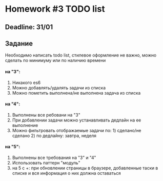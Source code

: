 # Homework #3 TODO list
## Deadline: 31/01
## Задание
Необходимо написать todo list, стилевое оформление не важно, можно сделать по минимуму или по наличию времени
#### на "3":
1. Никакого es6
1. Можно добавлять/удалять задачи из списка
1. Можно пометить выполнена/не выполнена задача из списка
#### на "4":
1. Выполнены все ребовани на "3"
1. При добавлении задачи можно устанавливать дедлайн на ее выполнение
1. Можно фильтровать отображаемые задачи по: 1) сделано/не сделано 2) по дедлайну: завтра, неделя
#### на "5":
1. Выполнены все требования на "3" и "4"
1. Использовать паттерн "модуль"
1. на 5 с +: при обновлении страницы в браузере, добавленные таски в списке и вся информация о них должна оставаться
